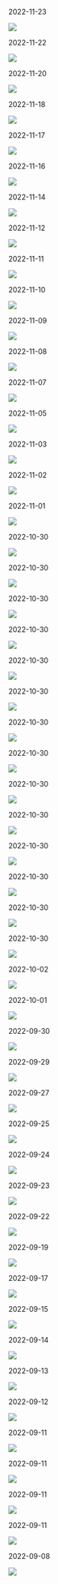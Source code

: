 2022-11-23

![](images/2022-11-23.png)

2022-11-22

![](images/2022-11-22.png)

2022-11-20

![](images/2022-11-20.png)

2022-11-18

![](images/2022-11-18.png)

2022-11-17

![](images/2022-11-17.png)

2022-11-16

![](images/2022-11-16.png)

2022-11-14

![](images/2022-11-14.png)

2022-11-12

![](images/2022-11-12.png)

2022-11-11

![](images/2022-11-11.png)

2022-11-10

![](images/2022-11-10.png)

2022-11-09

![](images/2022-11-09.png)

2022-11-08

![](images/2022-11-08.png)

2022-11-07

![](images/2022-11-07.png)

2022-11-05

![](images/2022-11-05.png)

2022-11-03

![](images/2022-11-03.png)

2022-11-02

![](images/2022-11-02.png)

2022-11-01

![](images/2022-11-01.png)

2022-10-30

![](images/2022-10-30.png)

2022-10-30

![](images/2022-10-30.png)

2022-10-30

![](images/2022-10-30.png)

2022-10-30

![](images/2022-10-30.png)

2022-10-30

![](images/2022-10-30.png)

2022-10-30

![](images/2022-10-30.png)

2022-10-30

![](images/2022-10-30.png)

2022-10-30

![](images/2022-10-30.png)

2022-10-30

![](images/2022-10-30.png)

2022-10-30

![](images/2022-10-30.png)

2022-10-30

![](images/2022-10-30.png)

2022-10-30

![](images/2022-10-30.png)

2022-10-30

![](images/2022-10-30.png)

2022-10-30

![](images/2022-10-30.png)

2022-10-02

![](images/2022-10-02.png)

2022-10-01

![](images/2022-10-01.png)

2022-09-30

![](images/2022-09-30.png)

2022-09-29

![](images/2022-09-29.png)

2022-09-27

![](images/2022-09-27.png)

2022-09-25

![](images/2022-09-25.png)

2022-09-24

![](images/2022-09-24.png)

2022-09-23

![](images/2022-09-23.png)

2022-09-22

![](images/2022-09-22.png)

2022-09-19

![](images/2022-09-19.png)

2022-09-17

![](images/2022-09-17.png)

2022-09-15

![](images/2022-09-15.png)

2022-09-14

![](images/2022-09-14.png)

2022-09-13

![](images/2022-09-13.png)

2022-09-12

![](images/2022-09-12.png)

2022-09-11

![](images/2022-09-11.png)

2022-09-11

![](images/2022-09-11.png)

2022-09-11

![](images/2022-09-11.png)

2022-09-11

![](images/2022-09-11.png)

2022-09-08

![](images/2022-09-08.png)

